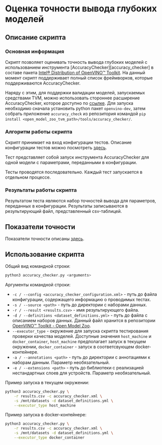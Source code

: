 # Оценка точности вывода глубоких моделей

## Описание скрипта

### Основная информация

Скрипт позволяет оценивать точность вывода глубоких моделей с использованием
инструмента [AccuracyChecker][accuracy_checker] в составе пакета [Intel® Distribution of OpenVINO™ Toolkit][openvino-toolkit].
На данный момент скрипт поддерживает полный список фреймворков,
которые поддерживаются AccuracyChecker.

Наряду с этим, для поддержки валидации моделей, запускаемых средствами TVM, можно использовать стороннее расширение AccuracyChecker, которое доступно по [ссылке][open-model-zoo-tvm]. Для запуска необходимо сначала установить python пакет `openvino-dev`, затем собрать приложение `accuracy_check` из репозитория командой `pip install <open_model_zoo_tvm_path>/tools/accuracy_checker/`.

### Алгоритм работы скрипта

Скрипт принимает на вход конфигурации тестов. Описание конфигурации 
тестов можно посмотреть [здесь](../configs/README.md).

Тест представляет собой запуск инструмента AccuracyChecker для одной модели с параметрами,
переданными в конфигурации.

Тесты проводятся последовательно. Каждый тест запускается в отдельном процессе.

### Результаты работы скрипта

Результатом теста являются набор точностей вывода для параметров,
переданных в конфигурации. Результаты записываются в результирующий файл,
представленный csv-таблицей.

## Показатели точности

Показатели точности описаны [здесь][omz-ac-metrics].

## Использование скрипта

Общий вид командной строки:

```bash
python3 accuracy_checker.py <arguments>
```

Аргументы командной строки:

- `-с / --config <accuracy_checker_configuration.xml>` - путь до файла конфигурации,
  содержащего информацию о проводимых тестах.
- `-s / --source <path>` - путь до директории с наборами данных.
- `-r / --result <results.csv>` - имя результирующего файла.
- `-d / --definitions <dataset_definitions.yml>` - путь до файла с описанием наборов данных. Данный файл
  хранится в репозитории [OpenVINO™ Toolkit - Open Model Zoo][omz-ac-definitions].
- `--executor_type` - окружение для запуска скрипта тестирования проверки качества моделей.
  Доступные значения `host_machine` и `docker_container`, `host_machine`
  предполагает запуск в текущем окружении, `docker_container` - запуск в соответсвующем
  docker-контейнере.
- `-a / --annotations <path>` - путь до директории с аннотациями к наборам данным. Параметр необязательный.
- `-e / --extensions <path>` - путь до библиотеки с реализацией нестандартных слоев для устройств. Параметр необязательный.

Пример запуска в текущем окружении:

```bash
python3 accuracy_checker.py \
    -r results.csv -c accuracy_checker.xml \
    -s /mnt/datasets -d dataset_definitions.yml \
    --executor_type host_machine
```

Пример запуска в docker-контейнере:

```bash
python3 accuracy_checker.py \
    -r results.csv -c accuracy_checker.xml \
    -s /mnt/datasets -d dataset_definitions.yml \
    --executor_type docker_container
```

<!-- LINKS -->
[openvino-toolkit]: https://software.intel.com/en-us/openvino-toolkit
[accuracy-checker]: https://docs.openvino.ai/latest/omz_tools_accuracy_checker.html
[omz-ac-metrics]: https://github.com/openvinotoolkit/open_model_zoo/blob/2022.2.0/tools/accuracy_checker/openvino/tools/accuracy_checker/metrics/README.md
[omz-ac-definitions]: https://github.com/openvinotoolkit/open_model_zoo/blob/2022.2.0/tools/accuracy_checker/dataset_definitions.yml
[open-model-zoo-tvm]: https://github.com/FenixFly/open_model_zoo_tvm
